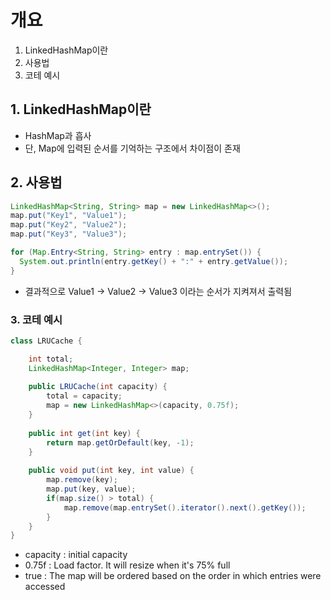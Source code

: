 # 개요
1. LinkedHashMap이란
2. 사용법
3. 코테 예시

## 1. LinkedHashMap이란
- HashMap과 흡사
- 단, Map에 입력된 순서를 기억하는 구조에서 차이점이 존재

## 2. 사용법
``` java
LinkedHashMap<String, String> map = new LinkedHashMap<>();
map.put("Key1", "Value1");
map.put("Key2", "Value2");
map.put("Key3", "Value3");

for (Map.Entry<String, String> entry : map.entrySet()) {
  System.out.println(entry.getKey() + ":" + entry.getValue());
}

```
- 결과적으로 Value1 -> Value2 -> Value3 이라는 순서가 지켜져서 출력됨

### 3. 코테 예시
``` java
class LRUCache {

    int total;
    LinkedHashMap<Integer, Integer> map;
    
    public LRUCache(int capacity) {
        total = capacity;
        map = new LinkedHashMap<>(capacity, 0.75f);
    }
    
    public int get(int key) {
        return map.getOrDefault(key, -1);
    }
    
    public void put(int key, int value) {
        map.remove(key);
        map.put(key, value);
        if(map.size() > total) {
            map.remove(map.entrySet().iterator().next().getKey());
        }
    }
}
```
- capacity : initial capacity
- 0.75f : Load factor. It will resize when it's 75% full
- true : The map will be ordered based on the order in which entries were accessed
